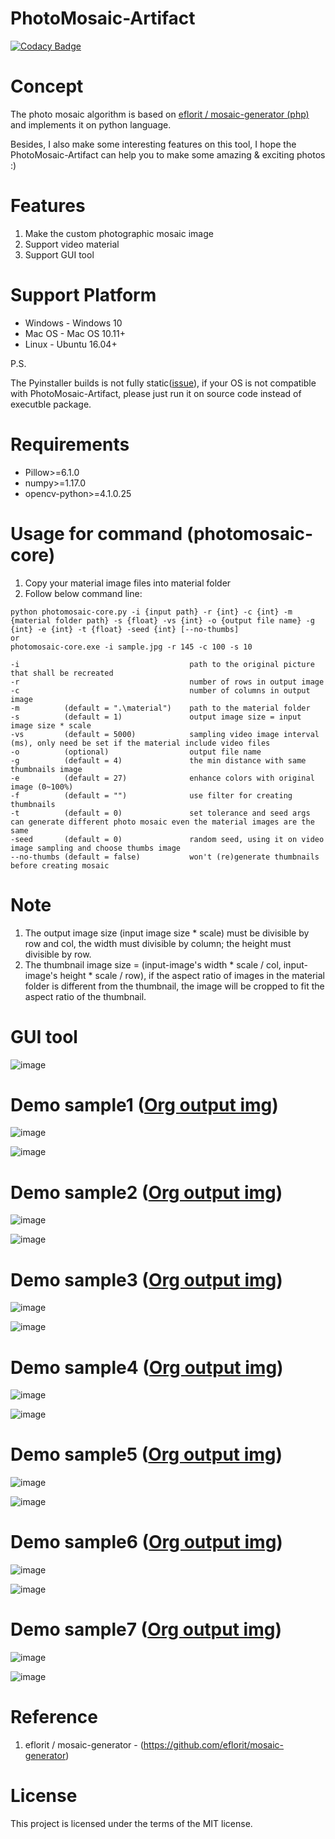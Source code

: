 # PhotoMosaic-Artifact
[![Codacy Badge](https://api.codacy.com/project/badge/Grade/36e620704dc7489c84be7dfe0b8b1f10)](https://www.codacy.com/app/zmcx16/PhotoMosaic-Artifact?utm_source=github.com&amp;utm_medium=referral&amp;utm_content=zmcx16/PhotoMosaic-Artifact&amp;utm_campaign=Badge_Grade)

# Concept
The photo mosaic algorithm is based on [eflorit / mosaic-generator (php)](https://github.com/eflorit/mosaic-generator) and implements it on python language. 

Besides, I also make some interesting features on this tool, I hope the PhotoMosaic-Artifact can help you to make some amazing & exciting photos :) 

# Features
1. Make the custom photographic mosaic image
2. Support video material
3. Support GUI tool


# Support Platform 
  * Windows - Windows 10
  * Mac OS  - Mac OS 10.11+
  * Linux   - Ubuntu 16.04+
  
  P.S. 
  
  The Pyinstaller builds is not fully static([issue](https://stackoverflow.com/questions/17654363/pyinstaller-glibc-2-15-not-found)), if your OS is not compatible with PhotoMosaic-Artifact, please just run it on source code instead of executble package.

  
# Requirements
  *  Pillow>=6.1.0
  *  numpy>=1.17.0
  *  opencv-python>=4.1.0.25

# Usage for command (photomosaic-core)
1. Copy your material image files into material folder
2. Follow below command line:
```
python photomosaic-core.py -i {input path} -r {int} -c {int} -m {material folder path} -s {float} -vs {int} -o {output file name} -g {int} -e {int} -t {float} -seed {int} [--no-thumbs]
or
photomosaic-core.exe -i sample.jpg -r 145 -c 100 -s 10

-i                                      path to the original picture that shall be recreated
-r                                      number of rows in output image
-c                                      number of columns in output image
-m          (default = ".\material")    path to the material folder
-s          (default = 1)               output image size = input image size * scale
-vs         (default = 5000)            sampling video image interval (ms), only need be set if the material include video files
-o          (optional)                  output file name
-g          (default = 4)               the min distance with same thumbnails image
-e          (default = 27)              enhance colors with original image (0~100%)
-f          (default = "")              use filter for creating thumbnails
-t          (default = 0)               set tolerance and seed args can generate different photo mosaic even the material images are the same
-seed       (default = 0)               random seed, using it on video image sampling and choose thumbs image
--no-thumbs (default = false)           won't (re)generate thumbnails before creating mosaic
```

# Note
1. The output image size (input image size * scale) must be divisible by row and col, the width must divisible by column; the height must divisible by row.
2. The thumbnail image size = (input-image's width * scale / col, input-image's height * scale / row), if the aspect ratio of images in the material folder is different from the thumbnail, the image will be cropped to fit the aspect ratio of the thumbnail.

# GUI tool

![image](https://github.com/zmcx16/PhotoMosaic-Artifact/blob/master/examples/demo.png)



# Demo sample1 ([Org output img](https://drive.google.com/uc?export=download&id=118zrAbsja_ycrM3nzqEWOH67S7eNYRbI))


![image](https://github.com/zmcx16/PhotoMosaic-Artifact/blob/master/examples/sample1.jpg)

![image](https://github.com/zmcx16/PhotoMosaic-Artifact/blob/master/examples/output1-demo.jpg)



# Demo sample2 ([Org output img](https://drive.google.com/uc?export=download&id=1FqTAZ-qlMXydu8WFLeYexVNTKZj-xsUu))


![image](https://github.com/zmcx16/PhotoMosaic-Artifact/blob/master/examples/sample2.jpg)

![image](https://github.com/zmcx16/PhotoMosaic-Artifact/blob/master/examples/output2-demo.jpg)



# Demo sample3 ([Org output img](https://drive.google.com/uc?export=download&id=1wWA_jp5CnLEc_3D5NuNtv-hfNah8aiZW))


![image](https://github.com/zmcx16/PhotoMosaic-Artifact/blob/master/examples/sample3.jpg)

![image](https://github.com/zmcx16/PhotoMosaic-Artifact/blob/master/examples/output3-demo.jpg)



# Demo sample4 ([Org output img](https://drive.google.com/uc?export=download&id=1wHNtR0XJ3mz6I0BIwm-u_HdNnZNIR6yG))


![image](https://github.com/zmcx16/PhotoMosaic-Artifact/blob/master/examples/sample4.jpg)

![image](https://github.com/zmcx16/PhotoMosaic-Artifact/blob/master/examples/output4-demo.jpg)



# Demo sample5 ([Org output img](https://drive.google.com/uc?export=download&id=1Xj4xoLshYQGh3gC5_owcCIMm2-00EYrQ))


![image](https://github.com/zmcx16/PhotoMosaic-Artifact/blob/master/examples/sample5.jpg)

![image](https://github.com/zmcx16/PhotoMosaic-Artifact/blob/master/examples/output5-demo.jpg)



# Demo sample6 ([Org output img](https://drive.google.com/uc?export=download&id=1r9m3zX31JVCOsKTttcxg8EBeoMgU5DLB))


![image](https://github.com/zmcx16/PhotoMosaic-Artifact/blob/master/examples/sample6.png)

![image](https://github.com/zmcx16/PhotoMosaic-Artifact/blob/master/examples/output6-demo.jpg)



# Demo sample7 ([Org output img](https://drive.google.com/uc?export=download&id=1qk9WEJH3FlrVTLmPUDokADW1Rq4sOwtf))


![image](https://github.com/zmcx16/PhotoMosaic-Artifact/blob/master/examples/sample7.jpg)

![image](https://github.com/zmcx16/PhotoMosaic-Artifact/blob/master/examples/output7-demo.jpg)


# Reference
1. eflorit / mosaic-generator - (https://github.com/eflorit/mosaic-generator)

# License
This project is licensed under the terms of the MIT license.

